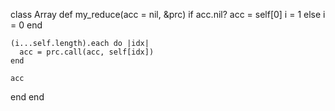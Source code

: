 class Array
  def my_reduce(acc = nil, &prc)
    if acc.nil?
      acc = self[0]
      i = 1
    else
      i = 0
    end

    (i...self.length).each do |idx|
      acc = prc.call(acc, self[idx])
    end

    acc
  end
end